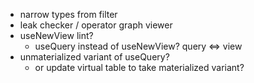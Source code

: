 - narrow types from filter
- leak checker / operator graph viewer
- useNewView lint?
  - useQuery instead of useNewView? query <=> view
- unmaterialized variant of useQuery?
  - or update virtual table to take materialized variant?
